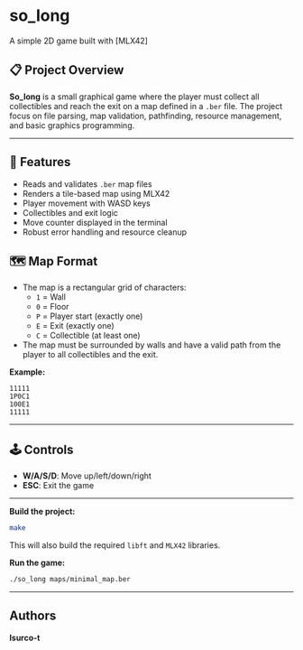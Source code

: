 # so_long

A simple 2D game built with [MLX42]

## 📋 Project Overview

**So_long** is a small graphical game where the player must collect all collectibles and reach the exit on a map defined in a `.ber` file. The project focus on file parsing, map validation, pathfinding, resource management, and basic graphics programming.

---

## 🚀 Features

- Reads and validates `.ber` map files
- Renders a tile-based map using MLX42
- Player movement with WASD keys
- Collectibles and exit logic
- Move counter displayed in the terminal
- Robust error handling and resource cleanup

## 🗺️ Map Format

- The map is a rectangular grid of characters:
  - `1` = Wall
  - `0` = Floor
  - `P` = Player start (exactly one)
  - `E` = Exit (exactly one)
  - `C` = Collectible (at least one)
- The map must be surrounded by walls and have a valid path from the player to all collectibles and the exit.

**Example:**
```
11111
1P0C1
100E1
11111
```

---

## 🕹️ Controls

- **W/A/S/D**: Move up/left/down/right
- **ESC**: Exit the game

---

**Build the project:**
   ```sh
   make
   ```

   This will also build the required `libft` and `MLX42` libraries.

**Run the game:**
   ```sh
   ./so_long maps/minimal_map.ber
   ```

---

## Authors

**lsurco-t**
	